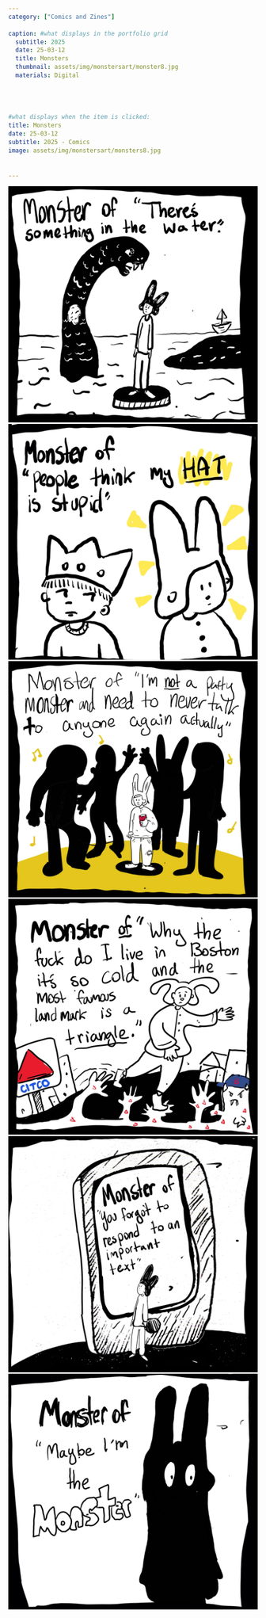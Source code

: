 ```yaml
---
category: ["Comics and Zines"]

caption: #what displays in the portfolio grid
  subtitle: 2025
  date: 25-03-12
  title: Monsters
  thumbnail: assets/img/monstersart/monster8.jpg
  materials: Digital




#what displays when the item is clicked:
title: Monsters
date: 25-03-12
subtitle: 2025 - Comics
image: assets/img/monstersart/monsters8.jpg


---
```

<div class="row padded">
 <div class="col-md-12 col-sm-12 ">
     <img class="img-fluid d-block mx-auto" src="assets/img/monstersart/monster7.jpg" alt=""/>
  </div>
   <div class="col-md-12 col-sm-12 ">
     <img class="img-fluid d-block mx-auto" src="assets/img/monstersart/monster8.jpg" alt=""/>
  </div>
   <div class="col-md-12 col-sm-12">
     <img class="img-fluid d-block mx-auto" src="assets/img/monstersart/monster9.jpg" alt=""/>
  </div>
     <div class="col-md-12 col-sm-12">
     <img class="img-fluid d-block mx-auto" src="assets/img/monstersart/monster10.jpg" alt=""/>
  </div>
   <div class="col-md-12 col-sm-12">
     <img class="img-fluid d-block mx-auto" src="assets/img/monstersart/monsters4.jpg" alt=""/>
  </div>
     <div class="col-md-12 col-sm-12 ">
     <img class="img-fluid d-block mx-auto" src="assets/img/monstersart/monsters5.jpg" alt=""/>
  </div>
</div>
